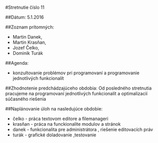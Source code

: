 #Stretnutie číslo 11

##Dátum: 
5.1.2016

##Zoznam prítomných: 

- Martin Danek,
- Martin Krasňan,
- Jozef Čelko,
- Dominik Turák

##Agenda: 
- konzultovanie problémov pri programovaní  a programovanie jednotlivých funkcionalít

##Zhodnotenie predchádzajúceho obdobia:
Od posledného stretnutia  pracujeme na  programovaní jednotlivých funkcionalít a optimalizacií súčasného riešenia

##Naplánovanie úloh na nasledujúce obdobie:
- čelko - práca textovom editore a filemanageri  
- krasňan - práca na funckionalite modulov a stránok
- danek - funkcionalita pre administrátora , riešenie editovacích práv
- turák - grafické doladovanie ,testovanie   
